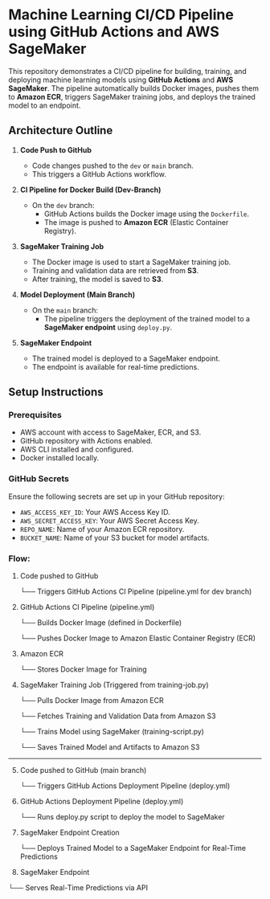 # Machine Learning CI/CD Pipeline using GitHub Actions and AWS SageMaker

This repository demonstrates a CI/CD pipeline for building, training, and deploying machine learning models using **GitHub Actions** and **AWS SageMaker**. The pipeline automatically builds Docker images, pushes them to **Amazon ECR**, triggers SageMaker training jobs, and deploys the trained model to an endpoint.

## Architecture Outline

1. **Code Push to GitHub**
   - Code changes pushed to the `dev` or `main` branch.
   - This triggers a GitHub Actions workflow.

2. **CI Pipeline for Docker Build (Dev-Branch)**
   - On the `dev` branch:
     - GitHub Actions builds the Docker image using the `Dockerfile`.
     - The image is pushed to **Amazon ECR** (Elastic Container Registry).

3. **SageMaker Training Job**
   - The Docker image is used to start a SageMaker training job.
   - Training and validation data are retrieved from **S3**.
   - After training, the model is saved to **S3**.

4. **Model Deployment (Main Branch)**
   - On the `main` branch:
     - The pipeline triggers the deployment of the trained model to a **SageMaker endpoint** using `deploy.py`.

5. **SageMaker Endpoint**
   - The trained model is deployed to a SageMaker endpoint.
   - The endpoint is available for real-time predictions.

## Setup Instructions

### Prerequisites
- AWS account with access to SageMaker, ECR, and S3.
- GitHub repository with Actions enabled.
- AWS CLI installed and configured.
- Docker installed locally.

### GitHub Secrets

Ensure the following secrets are set up in your GitHub repository:

- `AWS_ACCESS_KEY_ID`: Your AWS Access Key ID.
- `AWS_SECRET_ACCESS_KEY`: Your AWS Secret Access Key.
- `REPO_NAME`: Name of your Amazon ECR repository.
- `BUCKET_NAME`: Name of your S3 bucket for model artifacts.


### Flow:

1. Code pushed to GitHub
   
   └── Triggers GitHub Actions CI Pipeline (pipeline.yml for dev branch)

3. GitHub Actions CI Pipeline (pipeline.yml)

   └── Builds Docker Image (defined in Dockerfile)
   
   └── Pushes Docker Image to Amazon Elastic Container Registry (ECR)

5. Amazon ECR

   └── Stores Docker Image for Training

7. SageMaker Training Job (Triggered from training-job.py)

   └── Pulls Docker Image from Amazon ECR
   
   └── Fetches Training and Validation Data from Amazon S3
   
   └── Trains Model using SageMaker (training-script.py)
   
   └── Saves Trained Model and Artifacts to Amazon S3

---

5. Code pushed to GitHub (main branch)
   
   └── Triggers GitHub Actions Deployment Pipeline (deploy.yml)

7. GitHub Actions Deployment Pipeline (deploy.yml)
   
   └── Runs deploy.py script to deploy the model to SageMaker

9. SageMaker Endpoint Creation
    
   └── Deploys Trained Model to a SageMaker Endpoint for Real-Time Predictions

11. SageMaker Endpoint
    
   └── Serves Real-Time Predictions via API


